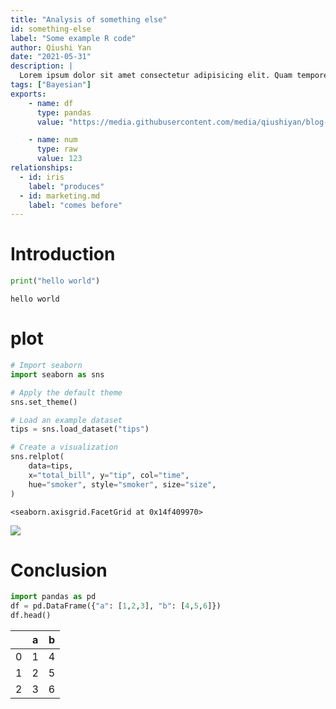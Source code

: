 ```yaml
---
title: "Analysis of something else"
id: something-else
label: "Some example R code"
author: Qiushi Yan
date: "2021-05-31"
description: |
  Lorem ipsum dolor sit amet consectetur adipisicing elit. Quam tempore ad aut, deleniti cupiditate ullam asperiores at magni praesentium eaque.
tags: ["Bayesian"]
exports:
    - name: df
      type: pandas
      value: "https://media.githubusercontent.com/media/qiushiyan/blog-data/main/codes.csv"

    - name: num
      type: raw
      value: 123
relationships:
  - id: iris
    label: "produces"
  - id: marketing.md
    label: "comes before"
---
```


# Introduction

``` python
print("hello world")
```

    hello world

# plot

``` python
# Import seaborn
import seaborn as sns

# Apply the default theme
sns.set_theme()

# Load an example dataset
tips = sns.load_dataset("tips")

# Create a visualization
sns.relplot(
    data=tips,
    x="total_bill", y="tip", col="time",
    hue="smoker", style="smoker", size="size",
)
```

    <seaborn.axisgrid.FacetGrid at 0x14f409970>

![](/analysis/python/py_files/figure-commonmark/cell-3-output-2.png)

# Conclusion

``` python
import pandas as pd
df = pd.DataFrame({"a": [1,2,3], "b": [4,5,6]})
df.head()
```

<div>
<style scoped>
    .dataframe tbody tr th:only-of-type {
        vertical-align: middle;
    }

    .dataframe tbody tr th {
        vertical-align: top;
    }

    .dataframe thead th {
        text-align: right;
    }
</style>

|     | a   | b   |
|-----|-----|-----|
| 0   | 1   | 4   |
| 1   | 2   | 5   |
| 2   | 3   | 6   |

</div>
